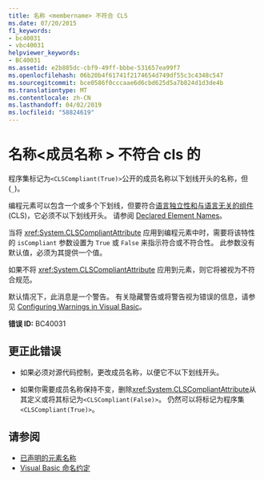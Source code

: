 ```yaml
---
title: 名称 <membername> 不符合 CLS
ms.date: 07/20/2015
f1_keywords:
- bc40031
- vbc40031
helpviewer_keywords:
- BC40031
ms.assetid: e2b885dc-cbf9-49ff-bbbe-531657ea99f7
ms.openlocfilehash: 06b20b4f61741f2174654d749df55c3c4348c547
ms.sourcegitcommit: bce0586f0cccaae6d6cbd625d5a7b824d1d3de4b
ms.translationtype: MT
ms.contentlocale: zh-CN
ms.lasthandoff: 04/02/2019
ms.locfileid: "58824619"
---
```

# <a name="name-membername-is-not-cls-compliant"></a>名称\<成员名称 > 不符合 cls 的
程序集标记为`<CLSCompliant(True)>`公开的成员名称以下划线开头的名称，但 (`_`)。  
  
 编程元素可以包含一个或多个下划线，但要符合[语言独立性和与语言无关的组件](../../../standard/language-independence-and-language-independent-components.md)(CLS)，它必须不以下划线开头。 请参阅 [Declared Element Names](../../../visual-basic/programming-guide/language-features/declared-elements/declared-element-names.md)。  
  
 当将 <xref:System.CLSCompliantAttribute> 应用到编程元素中时，需要将该特性的 `isCompliant` 参数设置为 `True` 或 `False` 来指示符合或不符合性。 此参数没有默认值，必须为其提供一个值。  
  
 如果不将 <xref:System.CLSCompliantAttribute> 应用到元素，则它将被视为不符合规范。  
  
 默认情况下，此消息是一个警告。 有关隐藏警告或将警告视为错误的信息，请参见 [Configuring Warnings in Visual Basic](/visualstudio/ide/configuring-warnings-in-visual-basic)。  
  
 **错误 ID:** BC40031  
  
## <a name="to-correct-this-error"></a>更正此错误  
  
-   如果必须对源代码控制，更改成员名称，以便它不以下划线开头。  
  
-   如果你需要成员名称保持不变，删除<xref:System.CLSCompliantAttribute>从其定义或将其标记为`<CLSCompliant(False)>`。 仍然可以将标记为程序集`<CLSCompliant(True)>`。  
  
## <a name="see-also"></a>请参阅

- [已声明的元素名称](../../../visual-basic/programming-guide/language-features/declared-elements/declared-element-names.md)
- [Visual Basic 命名约定](../../../visual-basic/programming-guide/program-structure/naming-conventions.md)
